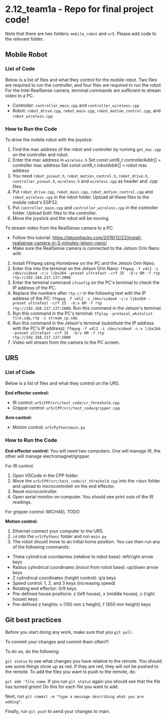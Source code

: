 # 2.12_team1a - Repo for final project code!

Note that there are two folders: ```mobile_robot``` and ```ur5```. Please add code to the relevant folder.

## Mobile Robot

### List of Code
Below is a list of files and what they control for the mobile robot. Two files are required to run the controller, and four files are required to run the robot. For the Intel RealSense camera, terminal commands are sufficient to stream video to a PC. 

- Controller: ```controller_main.cpp``` and ```controller_wireless.cpp```
- Robot: ```robot_drive.cpp```, ```robot_main.cpp```, ```robot_motion_control.cpp```, and ```robot_wireless.cpp```

### How to Run the Code
To drive the mobile robot with the joystick: 
1. Find the mac address of the robot and controller by running ```get_mac.cpp``` on the controller and robot.
2. Enter the mac address in ```wireless.h```
	Set const uint8_t controllerAddr[] = controller mac address 
	Set const uint8_t robotAddr[] = robot mac address 
3. You need ```robot_pinout.h```, ```robot_motion_control.h```, ```robot_drive.h```, ```controller_pinout.h```, ```wireless.h``` and ```wireless.cpp``` as header and .cpp files.
4. Put ```robot_drive.cpp```, ```robot_main.cpp```, ```robot_motion_control.cpp``` and ```robot_wireless.cpp``` in the robot folder. Upload all these files to the mobile robot's ESP32. 
5. Put ```controller_main.cpp``` and ```controller_wireless.cpp``` in the controller folder. Upload both files to the controller.
6. Move the joystick and the robot will be moving. 

To stream video from the RealSense camera to a PC:
* Follow this tutorial: https://jetsonhacks.com/2019/12/22/install-realsense-camera-in-5-minutes-jetson-nano/
* Make sure the RealSense camera is connected to the Jetson Orin Nano with 
1. Install FFmpeg using Homebrew on the PC and the Jetson Orin Nano.
2. Enter this into the terminal on the Jetson Orin Nano: ```ffmpeg -f v4l2 -i /dev/video4 -c:v libx264 -preset ultrafast -crf 25  -b:v 6M -f rtp rtp://192.168.217.137:2000```
3. Enter the terminal command ```ifconfig``` on the PC's terminal to check the IP address of the PC.
4. Replace the numbers after ```rtp://``` in the following text with the IP address of the PC: ```ffmpeg -f v4l2 -i /dev/video4 -c:v libx264 -preset ultrafast -crf 25  -b:v 6M -f rtp rtp://192.168.217.137:2000```. Run this command in the Jetson's terminal.
5. Run this command in the PC's terminal: ```ffplay -protocol_whitelist file,udp,rtp -i stream_ip.sdp```
6. Run this command in the Jetson's terminal (substitute the IP address with the PC's IP address): ```ffmpeg -f v4l2 -i /dev/video4 -c:v libx264 -preset ultrafast -crf 25  -b:v 6M -f rtp rtp://192.168.217.137:2000```
7. Video will stream from the camera to the PC screen. 

## UR5

### List of Code
Below is a list of files and what they control on the UR5.

**End effector control:**

- IR control: ```ur5/CPP/src/test_code/ir_threshold.cpp```
- Gripper control: ```ur5/CPP/src/test_code/gripper.cpp```

**Arm control:**

- Motion control: ```ur5/Python/main.py```

### How to Run the Code

**End effector control:**
You will need two computers. One will manage IR, the other will manage electromagnet/gripper.

For IR control:
1. Open VSCode in the CPP folder.
2. Move the ```ur5/CPP/src/test_code/ir_threshold.cpp``` into the ```robot``` folder and upload to microcontrolelr on the end effector. 
3. Reset microcontroller.
4. Open serial monitor on computer. You should see print outs of the IR readings.

For gripper control:
MICHAEL TODO

**Motion control:**

1. Ethernet connect your computer to the UR5.
2. ```cd``` into the ```ur5/Python/``` folder and run ```main.py```
3. The robot should move to an initial home position. You can then run any of the following commands:

- Theta cylindrical coordaintes (relative to robot base): left/right arrow keys
- Radius cylindrical coordinates (in/out from robot base): up/down arrow keys
- Z cylindrical coordinates (height control): q/a keys
- Speed control: 1, 2, and 3 keys (increasing speed)
- Rotating end effector: 0/9 keys
- Pre-defined house positions: z (left house), x (middle house), c (right house) keys
- Pre-defined z heights: v (100 mm z height), f (650 mm height) keys

## Git best practices

Before you start doing any work, make sure that you ```git pull```.

To commit your changes and commit them often!!!

To do so, do the following:

```git status``` to see what changes you have relative to the remote. You should see some things show up as red. If they are red, they will not be pushed to the remote. To add the files you want to push to the remote, do:

```git add 'file_name```. If you run ```git status``` again you should see that the file has turned green! Do this for each file you want to add.

Next, run ```git commit -m "type a message describing what you are adding"```.

Finally, run ```git push``` to send your changes to main.